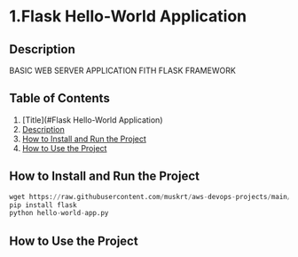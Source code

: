  # 1.Flask Hello-World Application

 ## Description
 BASIC WEB SERVER APPLICATION FITH FLASK 
 FRAMEWORK

 ## Table of Contents
 
1. [Title](#Flask Hello-World Application)
2. [Description](#example2)
3. [How to Install and Run the Project](#third-example)
4. [How to Use the Project](#fourth-examplehttpwwwfourthexamplecom) 

 ## How to Install and Run the Project
```python
wget https://raw.githubusercontent.com/muskrt/aws-devops-projects/main/python-projects/flask-01-hello-world-app/hello-world-app.py
pip install flask
python hello-world-app.py
```

 ## How to Use the Project